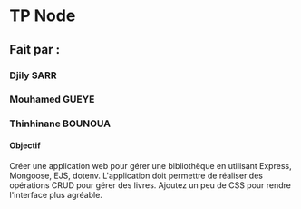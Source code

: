 # TP Node

## Fait par :

### Djily SARR

### Mouhamed GUEYE

### Thinhinane BOUNOUA


#### Objectif 
Créer une application web pour gérer une bibliothèque en utilisant Express, Mongoose, 
EJS, dotenv. L'application doit permettre de réaliser des opérations CRUD pour gérer des livres. 
Ajoutez un peu de CSS pour rendre l'interface plus agréable. 
